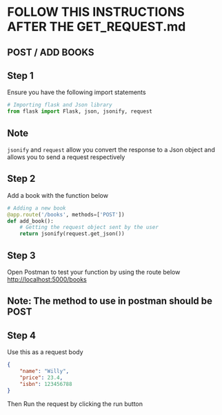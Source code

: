 # FOLLOW THIS INSTRUCTIONS AFTER THE GET_REQUEST.md

## POST / ADD BOOKS

## Step 1

Ensure you have the following import statements

```python
# Importing flask and Json library
from flask import Flask, json, jsonify, request
```

## Note

`jsonify` and `request` allow you convert the response to a Json object and allows you to send a request respectively

## Step 2

Add a book with the function below

```python
# Adding a new book
@app.route('/books', methods=['POST'])
def add_book():
    # Getting the request object sent by the user
    return jsonify(request.get_json())

```

## Step 3

 Open Postman to test your function by using the route below
<http://localhost:5000/books>

## Note: The method to use in postman should be POST

## Step 4

Use this as a request body

```json
{
    "name": "Willy",
    "price": 23.4,
    "isbn": 123456788
}
```

Then Run the request by clicking the run button
